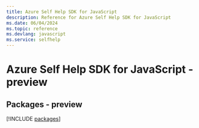 ```yaml
---
title: Azure Self Help SDK for JavaScript
description: Reference for Azure Self Help SDK for JavaScript
ms.date: 06/04/2024
ms.topic: reference
ms.devlang: javascript
ms.service: selfhelp
---
```

# Azure Self Help SDK for JavaScript - preview
## Packages - preview
[!INCLUDE [packages](self-help-index.md)]
